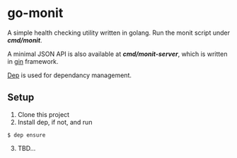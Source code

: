 # go-monit

A simple health checking utility written in golang. Run the monit script under **_cmd/monit_**.

A minimal JSON API is also available at **_cmd/monit-server_**, which is written in [gin](https://github.com/gin-gonic/gin) framework.

[Dep](https://github.com/golang/dep) is used for dependancy management.

## Setup
1. Clone this project
2. Install dep, if not, and run
```
$ dep ensure
```
3. TBD...
